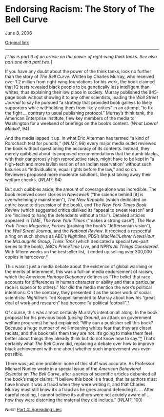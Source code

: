 Endorsing Racism: The Story of The Bell Curve
=============================================

June 8, 2006

[Original link](http://www.aaronsw.com/weblog/shifting3)

* * * * *

*[This is part 3 of an article on the power of right-wing think tanks.
See also [part one](http://aaronsw.com/weblog/shifting1) and [part
two](http://aaronsw.com/weblog/shifting2).]*

If you have any doubt about the power of the think tanks, look no
further than the story of *The Bell Curve*. Written by Charles Murray,
who received over 1.2 million from right-wing foundations for his work,
the book claimed that IQ tests revealed black people to be genetically
less intelligent than whites, thus explaining their low place in
society. Murray published the 845-page book without showing it to any
other scientists, leading the *Wall Street Journal* to say he pursued “a
strategy that provided book galleys to likely supporters while
withholding them from likely critics” in an attempt “to fix the fight …
contrary to usual publishing protocol.” Murray’s think tank, the
American Enterprise Institute, flew key members of the media to
Washington for a weekend of briefings on the book’s content. (*What
Liberal Media?*, 94)

And the media lapped it up. In what Eric Alterman has termed “a kind of
Rorschach test for pundits,” (*WLM?*, 96) every major media outlet
reviewed the book without questioning the accuracy of its contents.
Instead, they merely quibbled about its proposed recommendations that
the dumb blacks, with their dangerously high reproductive rates, might
have to be kept in “a high-tech and more lavish version of an Indian
reservation” without such luxuries as “individualism, equal rights
before the law,” and so on. Reviewers proposed more moderate solutions,
like just taking away their welfare checks. (*WLM?*, 94)

But such quibbles aside, the amount of coverage alone was incredible.
The book received cover stories in *Newsweek* (“the science behind [it]
is overwhelmingly mainstream”), *The New Republic* (which dedicated an
entire issue to discussion of the book), and *The New York Times Book
Review* (which suggested critics disliked its “appeal to sweet reason”
and are “inclined to hang the defendants without a trial”). Detailed
articles appeared in *TIME*, *The New York Times* (“makes a strong
case”), *The New York Times Magazine*, *Forbes* (praising the book’s
“Jeffersonian vision”), the *Wall Street Journal*, and the *National
Review*. It received a respectful airing on such shows as ABC’s
*Nightline*, PBS’s *MacNeil/Lehrer NewsHour*, the *McLaughlin Group*,
*Think Tank* (which dedicated a special two-part series to the book),
ABC’s *PrimeTime Live*, and NPR’s *All Things Considered*. With fifteen
weeks on the bestseller list, it ended up selling over 300,000 copies in
hardcover.[†](http://www.fair.org/index.php?page=1271)

This wasn’t just a media debate about the existence of global warming or
the merits of internment, this was a full-on media endorsement of
racism, which the *American Heritage Dictionary* defines as “The belief
that race accounts for differences in human character or ability and
that a particular race is superior to others.” Nor did the media mention
the work’s political intentions. On the contrary, they presented it as
the sober work of social scientists: *Nightline*’s Ted Koppel lamented
to Murray about how his “great deal of work and research” had become “a
political football”.[†](http://www.fair.org/index.php?page=1271)

Of course, this was almost certainly Murray’s intention all along. In
the book proposal for his previous book (*Losing Ground*, an attack on
government welfare programs) he had explained: “Why can a publisher sell
this book? Because a huge number of well-meaning whites fear that they
are closet racists, and this book tells them they are not. It’s going to
make them feel better about things they already think but do not know
how to say.”[†](http://www.fair.org/index.php?page=1271) That’s
certainly what *The Bell Curve* did, replacing a debate over how to
improve black achievement with one about whether such improvement was
even possible.

There was just one problem: none of this stuff was accurate. As
Professor Michael Nunley wrote in a special issue of the *American
Behavioral Scientist* on *The Bell Curve*, after a series of scientific
articles debunked all the book’s major claims: “I believe this book is a
fraud, that its authors must have known it was a fraud when they were
writing it, and that Charles Murray must still know it’s a fraud as he
goes around defending it. … After careful reading, I cannot believe its
authors were not acutely aware of … how they were distorting the
material they did include.” (*WLM?*, 100)

*Next:* [Part 4: Spreading Lies](http://aaronsw.com/weblog/shifting4)
